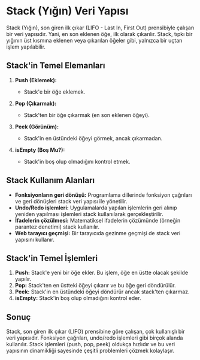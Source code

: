 # Stack (Yığın) Veri Yapısı

Stack (Yığın), son giren ilk çıkar (LIFO - Last In, First Out) prensibiyle çalışan bir veri yapısıdır. Yani, en son eklenen öğe, ilk olarak çıkarılır. Stack, tıpkı bir yığının üst kısmına eklenen veya çıkarılan öğeler gibi, yalnızca bir uçtan işlem yapılabilir.

## Stack'in Temel Elemanları

1. **Push (Eklemek):**
    - Stack'e bir öğe eklemek.

2. **Pop (Çıkarmak):**
    - Stack'ten bir öğe çıkarmak (en son eklenen öğeyi).

3. **Peek (Görünüm):**
    - Stack'in en üstündeki öğeyi görmek, ancak çıkarmadan.

4. **isEmpty (Boş Mu?):**
    - Stack'in boş olup olmadığını kontrol etmek.

## Stack Kullanım Alanları

- **Fonksiyonların geri dönüşü:** Programlama dillerinde fonksiyon çağrıları ve geri dönüşleri stack veri yapısı ile yönetilir.
- **Undo/Redo işlemleri:** Uygulamalarda yapılan işlemlerin geri alınıp yeniden yapılması işlemleri stack kullanılarak gerçekleştirilir.
- **İfadelerin çözülmesi:** Matematiksel ifadelerin çözümünde (örneğin parantez denetimi) stack kullanılır.
- **Web tarayıcı geçmişi:** Bir tarayıcıda gezinme geçmişi de stack veri yapısını kullanır.

## Stack'in Temel İşlemleri

1. **Push:** Stack'e yeni bir öğe ekler. Bu işlem, öğe en üstte olacak şekilde yapılır.
2. **Pop:** Stack'ten en üstteki öğeyi çıkarır ve bu öğe geri döndürülür.
3. **Peek:** Stack'in en üstündeki öğeyi döndürür ancak stack'ten çıkarmaz.
4. **isEmpty:** Stack'in boş olup olmadığını kontrol eder.

## Sonuç

Stack, son giren ilk çıkar (LIFO) prensibine göre çalışan, çok kullanışlı bir veri yapısıdır. Fonksiyon çağrıları, undo/redo işlemleri gibi birçok alanda kullanılır. Stack işlemleri (push, pop, peek) oldukça hızlıdır ve bu veri yapısının dinamikliği sayesinde çeşitli problemleri çözmek kolaylaşır.
